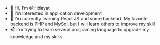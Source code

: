 - 👋 Hi, I’m @Hidayat
- 👀 I’m interested in application development 
- 🌱 I’m currently learning React JS and some backend. My favorite backend is PHP and MySql, but I will learn others to improve my skill
- 📫 I'm trying to learn several programing language to upgrade my knowledge and my skills

<!---
HidayatLahabu/HidayatLahabu is a ✨ special ✨ repository because its `README.md` (this file) appears on your GitHub profile.
You can click the Preview link to take a look at your changes.
--->
